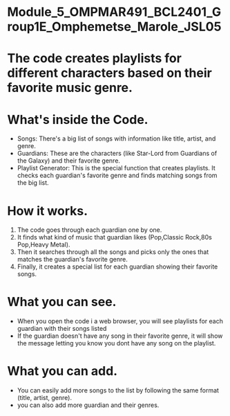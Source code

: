 # Module_5_OMPMAR491_BCL2401_Group1E_Omphemetse_Marole_JSL05

# The code creates playlists for different characters based on their favorite music genre.

# What's inside the Code.

- Songs: There's a big list of songs with information like title, artist, and genre.
- Guardians: These are the characters (like Star-Lord from Guardians of the Galaxy) and their favorite genre.
- Playlist Generator: This is the special function that creates playlists. It checks each guardian's favorite genre and finds matching songs from the big list.

# How it works.

1. The code goes through each guardian one by one.
2. It finds what kind of music that guardian likes (Pop,Classic Rock,80s Pop,Heavy Metal).
3. Then it searches through all the songs and picks only the ones that matches the guardian's favorite genre.
4. Finally, it creates a special list for each guardian showing their favorite songs.

# What you can see.

- When you open the code i a web browser, you will see playlists for each guardian with their songs listed
- If the guardian doesn't have any song in their favorite genre, it will show the message letting you know you dont have any song on the playlist.

# What you can add.

- You can easily add more songs to the list by following the same format (title, artist, genre).
- you can also add more guardian and their genres.
